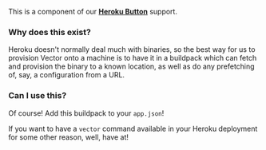 This is a component of our [**Heroku Button**](https://devcenter.heroku.com/articles/heroku-button) support.

### Why does this exist?

Heroku doesn't normally deal much with binaries, so the best way for us to provision Vector onto a machine is to have it in a buildpack which can fetch and provision the binary to a known location, as well as do any prefetching of, say, a configuration from a URL.

### Can I use this?

Of course! Add this buildpack to your `app.json`!

If you want to have a `vector` command available in your Heroku deployment for some other reason, well, have at!